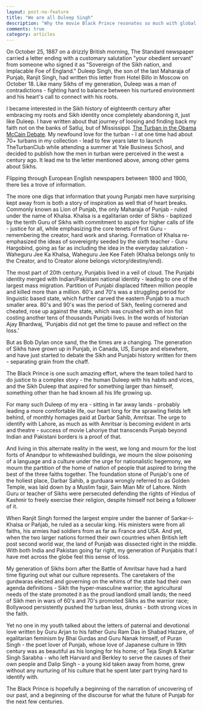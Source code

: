 ```yaml
---
layout: post-no-feature
title: "We are all Duleep Singh"
description: "Why the movie Black Prince resonates so much with global Punjabi men."
comments: true
category: articles
---
```


On October 25, 1887 on a drizzly British morning, The Standard newspaper carried a letter ending with a customary salutation "your obedient servant" from someone who signed it as "Sovereign of the Sikh nation, and Implacable Foe of England." Duleep Singh, the son of the last Maharaja of Punjab, Ranjit Singh, had written this letter from Hotel Billo in Moscow on October 18. Like many Sikhs of my generation, Duleep was a man of contradictions - fighting hard to balance between his nurtured environment and his heart's call to connect with his roots.

I became interested in the Sikh history of eighteenth century after embracing my roots and Sikh identity once completely abandoning it, just like Duleep. I have written about that journey of loosing and finding back my faith not on the banks of Satluj, but of Mississippi. [The Turban in the Obama McCain Debate](http://sikhchic.com/people/the_turban_in_the_obama_mccain_debate). My newfound love for the turban - I at one time had about 70+ turbans in my collection - lead to few years later to launch TheTurbanClub while attending a summer at Yale Business School, and decided to publish how the men in turban were perceived in the west a century ago. It lead me to the letter mentioned above, among other gems about Sikhs.

Flipping through European English newspapers between 1800 and 1900, there lies a trove of information.

The more one digs that information that young Punjabi men have surprising kept away from is both a story of inspiration as well that of heart breaks. Commonly known as Lion of Punjab, the only Maharaja of Punjab - ruled under the name of Khalsa. Khalsa is a egalitarian order of Sikhs - baptized by the tenth Guru of Sikhs with commitment to aspire for higher calls of life - justice for all, while emphasizing the core tenets of first Guru - remembering the creator, hard work and sharing. Formation of Khalsa re-emphasized the ideas of sovereignty seeded by the sixth teacher - Guru Hargobind, going as far as including the idea in the everyday salutation - Waheguru Jee Ka Khalsa, Waheguru Jee Kee Fateh (Khalsa belongs only to the Creator, and to Creator alone belongs victory/destiny/end).

The most part of 20th century, Punjabis lived in a veil of cloud. The Punjabi identity merged with Indian/Pakistani national identity - leading to one of the largest mass migration. Partition of Punjabi displaced fifteen million people and killed more than a million. 60's and 70's was a struggling period for linguistic based state, which further carved the eastern Punjab to a much smaller area. 80's and 90's was the period of Sikh, feeling cornered and cheated, rose up against the state, which was crushed with an iron fist costing another tens of thousands Punjabi lives. In the words of historian Ajay Bhardwaj, 'Punjabis did not get the time to pause and reflect on the loss.'

But as Bob Dylan once sand, the the times are a changing. The generation of Sikhs have grown up in Punjab, in Canada, US, Europe and elsewhere, and have just started to debate the Sikh and Punjabi history written for them - separating grain from the chaff.

The Black Prince is one such amazing effort, where the team toiled hard to do justice to a complex story - the human Duleep with his habits and vices, and the Sikh Duleep that aspired for something larger than himself, something other than he had known all his life growing up.

For many such Duleep of my era - sitting in far away lands - probably leading a more comfortable life, our heart long for the sprawling fields left behind, of monthly homages paid at Darbar Sahib, Amritsar. The urge to identify with Lahore, as much as with Amritsar is becoming evident in arts and theatre - success of movie Lahoriye that transcends Punjab beyond Indian and Pakistani borders is a proof of that.

And living in this alternate reality in the west, we long and mourn for the lost forts of Anandpur to whitewashed buildings, we mourn the slow poisoning of a language and a culture under the urge for nationalistic hegemony, we mourn the partition of the home of nation of people that aspired to bring the best of the three faiths together. The foundation stone of Punjab's one of the holiest place, Darbar Sahib, a gurduara wrongly referred to as Golden Temple,  was laid down by a Muslim faqir, Sain Mian Mir of Lahore. Ninth Guru or teacher of Sikhs were persecuted defending the rights of Hindus of Kashmir to freely exercise their religion, despite himself not being a follower of it.

When Ranjit Singh formed the largest empire under the banner of Sarkar-i-Khalsa or Pañjab, he ruled as a secular king. His ministers were from all faiths, his armies had soldiers from as far as France and USA.  And yet, when the two larger nations formed their own countries when British left post second world war, the land of Punjab was dissected right in the middle. With both India and Pakistan going far right, my generation of Punjabis that I have met across the globe feel this sense of loss.

My generation of Sikhs born after the Battle of Amritsar have had a hard time figuring out what our culture represents. The caretakers of the gurdwaras elected and governing on the whims of the state had their own agenda definitions - Sikh the hyper-masculine warrior; the agricultural needs of the state promoted it as the proud landlord small lands; the need of Sikh men in wars of 60's and 70's promoted Sikhs as the warrior race; Bollywood persistently pushed the turban less, drunks - both strong vices in the faith.

Yet no one in my youth talked about the letters of paternal and devotional love written by Guru Arjan to his father Guru Ram Das in Shabad Hazare, of egalitarian feminism by Bhai Gurdas and Guru Nanak himself, of Puran Singh - the poet lover of Punjab, whose love of Japanese culture in 19th century was as beautiful as his longing for his home; of Teja Singh & Kartar Singh Sarabha - who left Harvard and Berkley to serve the causes of their own people and Dalip Singh - a young kid taken away from home, grew without any nurturing of his culture that he spent later part trying hard to identify with.

The Black Prince is hopefully a beginning of the narration of uncovering of our past, and a beginning of the discourse for what the future of Punjab for the next few centuries.
